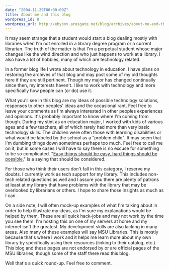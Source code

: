 ```yaml
---
date: "2004-11-29T00:00:00Z"
title: About me and this blog
wordpress_id: 8
wordpress_url: http://ebybox.aresgate.net/blog/archives/about-me-and-this-blog/
---
```

It may seem strange that a student would start a blog dealing mostly with libraries when I'm not enrolled in a library degree program or a current librarian. The truth of the matter is that I'm a perpetual student whose major changes like the wind direction and who just happens to work at a library. I also have a lot of hobbies, many of which are technology related.

<!--more-->

In a former blog life I wrote about technology in education. I have plans on restoring the archives of that blog and may post some of my old thoughts here if they are still pertinent. Though my major has changed continually since then, my interests haven't. I like to work with technology and more specifically how people can (or do) use it.

What you'll see in this blog are my ideas of possible technology solutions, responses to other peoples' ideas and the occasional rant. Feel free to leave your comments as I'm always interested in other peoples experiences and opinions. It's probably important to know where I'm coming from though. During my stint as an education major, I worked with kids of various ages and a few teachers, all of which rarely had more than very basic technology skills. The children were often those with learning disabilities or what would be labeled by the school as a &quot;problem child&quot;. It may seem that I'm dumbing things down sometimes perhaps too much. Feel free to call me on it, but in some cases I will have to say there is no excuse for something to be so complicated. &quot;<a href="http://www.37signals.com/svn/archives/000884.php">Easy things should be easy, hard things should be possible.</a>&quot; is a saying that should be considered.

For those who think their users don't fall in this category, I reserve my doubts. I currently work as tech support for my library. This includes non-tech related questions as well and I assure you there are plenty of patrons at least at my library that have problems with the library that may be overlooked by librarians or others. I hope to share those insights as much as I can. 

On a side note, I will often mock-up examples of what I'm talking about in order to help illustrate my ideas, as I'm sure my explanations would be helped by them. These are all quick hack-jobs and may not work by the time you see them. I'm hosting this on one of my servers at home and my internet isn't the greatest. My development skills are also lacking in many areas. Also many of these examples will say MSU Libraries. This is mostly because that's where I work and it helps me learn more about my own library by specifically using their resources (linking to their catalog, etc.). This blog and these pages are not endorsed by or are official pages of the MSU libraries, though some of the staff there read this blog.

Well that's a quick round-up. Feel free to comment.
